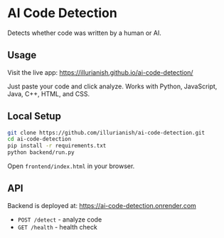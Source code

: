# AI Code Detection

Detects whether code was written by a human or AI.

## Usage

Visit the live app: https://illurianish.github.io/ai-code-detection/

Just paste your code and click analyze. Works with Python, JavaScript, Java, C++, HTML, and CSS.

## Local Setup

```bash
git clone https://github.com/illurianish/ai-code-detection.git
cd ai-code-detection
pip install -r requirements.txt
python backend/run.py
```

Open `frontend/index.html` in your browser.

## API

Backend is deployed at: https://ai-code-detection.onrender.com

- `POST /detect` - analyze code
- `GET /health` - health check

